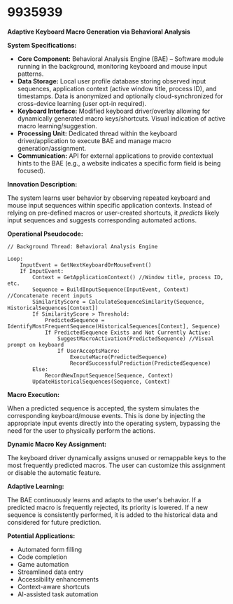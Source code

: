 # 9935939

**Adaptive Keyboard Macro Generation via Behavioral Analysis**

**System Specifications:**

*   **Core Component:** Behavioral Analysis Engine (BAE) – Software module running in the background, monitoring keyboard and mouse input patterns.
*   **Data Storage:** Local user profile database storing observed input sequences, application context (active window title, process ID), and timestamps.  Data is anonymized and optionally cloud-synchronized for cross-device learning (user opt-in required).
*   **Keyboard Interface:** Modified keyboard driver/overlay allowing for dynamically generated macro keys/shortcuts.  Visual indication of active macro learning/suggestion.
*   **Processing Unit:** Dedicated thread within the keyboard driver/application to execute BAE and manage macro generation/assignment.
*   **Communication:** API for external applications to provide contextual hints to the BAE (e.g., a website indicates a specific form field is being focused).

**Innovation Description:**

The system learns user behavior by observing repeated keyboard and mouse input sequences within specific application contexts.  Instead of relying on pre-defined macros or user-created shortcuts, it *predicts* likely input sequences and suggests corresponding automated actions.

**Operational Pseudocode:**

```
// Background Thread: Behavioral Analysis Engine

Loop:
    InputEvent = GetNextKeyboardOrMouseEvent()
    If InputEvent:
        Context = GetApplicationContext() //Window title, process ID, etc.
        Sequence = BuildInputSequence(InputEvent, Context) //Concatenate recent inputs
        SimilarityScore = CalculateSequenceSimilarity(Sequence, HistoricalSequences[Context])
        If SimilarityScore > Threshold:
            PredictedSequence = IdentifyMostFrequentSequence(HistoricalSequences[Context], Sequence)
            If PredictedSequence Exists and Not Currently Active:
                SuggestMacroActivation(PredictedSequence) //Visual prompt on keyboard
                If UserAcceptsMacro:
                    ExecuteMacro(PredictedSequence)
                    RecordSuccessfulPrediction(PredictedSequence)
        Else:
            RecordNewInputSequence(Sequence, Context)
        UpdateHistoricalSequences(Sequence, Context)
```

**Macro Execution:**

When a predicted sequence is accepted, the system simulates the corresponding keyboard/mouse events.  This is done by injecting the appropriate input events directly into the operating system, bypassing the need for the user to physically perform the actions.

**Dynamic Macro Key Assignment:**

The keyboard driver dynamically assigns unused or remappable keys to the most frequently predicted macros.  The user can customize this assignment or disable the automatic feature.

**Adaptive Learning:**

The BAE continuously learns and adapts to the user's behavior.  If a predicted macro is frequently rejected, its priority is lowered. If a new sequence is consistently performed, it is added to the historical data and considered for future prediction.

**Potential Applications:**

*   Automated form filling
*   Code completion
*   Game automation
*   Streamlined data entry
*   Accessibility enhancements
*   Context-aware shortcuts
*   AI-assisted task automation